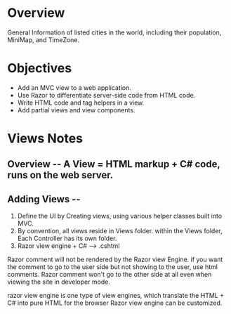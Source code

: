 # Overview

General Information of listed cities in the world, including their population, MiniMap, and TimeZone.

# Objectives
- Add an MVC view to a web application.
- Use Razor to differentiate server-side code from HTML code.
- Write HTML code and tag helpers in a view.
- Add partial views and view components.

# Views Notes

## Overview -- A View = HTML markup + C# code, runs on the web server.
## Adding Views --

1. Define the UI by Creating views, using various helper classes built into MVC.
2. By convention, all views reside in Views folder.
                  within the Views folder, Each Controller has its own folder.
3. Razor view engine + C# --> .cshtml 

Razor comment will not be rendered by the Razor view Engine.
if you want the comment to go to the user side but not showing to the user, use html comments. Razor comment won't go to the other side at all even when viewing the site in developer mode.

razor view engine is one type of view engines, which translate the HTML + C# into pure HTML for the browser
Razor view engine can be customized.

